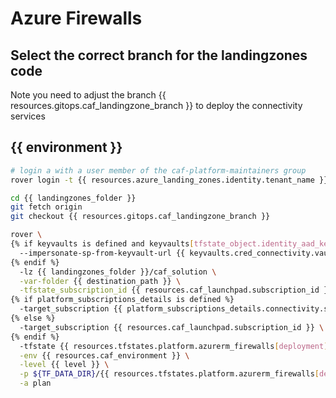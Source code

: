 
# Azure Firewalls

## Select the correct branch for the landingzones code

Note you need to adjust the branch {{ resources.gitops.caf_landingzone_branch }} to deploy the connectivity services

## {{ environment }}

```bash
# login a with a user member of the caf-platform-maintainers group
rover login -t {{ resources.azure_landing_zones.identity.tenant_name }}

cd {{ landingzones_folder }}
git fetch origin
git checkout {{ resources.gitops.caf_landingzone_branch }}

rover \
{% if keyvaults is defined and keyvaults[tfstate_object.identity_aad_key] is defined and resources.azure_landing_zones.identity.azuread_identity_mode != "logged_in_user" %}
  --impersonate-sp-from-keyvault-url {{ keyvaults.cred_connectivity.vault_uri }} \
{% endif %}
  -lz {{ landingzones_folder }}/caf_solution \
  -var-folder {{ destination_path }} \
  -tfstate_subscription_id {{ resources.caf_launchpad.subscription_id }} \
{% if platform_subscriptions_details is defined %}
  -target_subscription {{ platform_subscriptions_details.connectivity.subscription_id }} \
{% else %}
  -target_subscription {{ resources.caf_launchpad.subscription_id }} \
{% endif %}
  -tfstate {{ resources.tfstates.platform.azurerm_firewalls[deployment].tfstate }} \
  -env {{ resources.caf_environment }} \
  -level {{ level }} \
  -p ${TF_DATA_DIR}/{{ resources.tfstates.platform.azurerm_firewalls[deployment].tfstate }}.tfplan \
  -a plan

```

